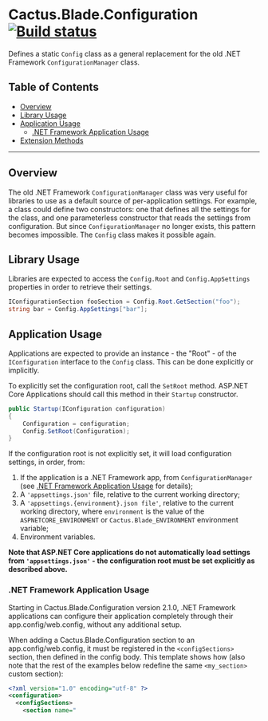 # Cactus.Blade.Configuration [![Build status](https://ci.appveyor.com/api/projects/status/cqxs63x57368a08w?svg=true)](https://ci.appveyor.com/project/Cactus.Blade/Cactus.Blade-configuration-9b1x8)

Defines a static `Config` class as a general replacement for the old .NET Framework `ConfigurationManager` class.

## Table of Contents

- [Overview](#overview)
- [Library Usage](#library-usage)
- [Application Usage](#application-usage)
  - [.NET Framework Application Usage](#net-framework-application-usage)
- [Extension Methods](#extension-methods)

---

## Overview

The old .NET Framework `ConfigurationManager` class was very useful for libraries to use as a default source of per-application settings. For example, a class could define two constructors: one that defines all the settings for the class, and one parameterless constructor that reads the settings from configuration. But since `ConfigurationManager` no longer exists, this pattern becomes impossible. The `Config` class makes it possible again.

## Library Usage

Libraries are expected to access the `Config.Root` and `Config.AppSettings` properties in order to retrieve their settings.

```c#
IConfigurationSection fooSection = Config.Root.GetSection("foo");
string bar = Config.AppSettings["bar"];
```

## Application Usage

Applications are expected to provide an instance - the "Root" - of the `IConfiguration` interface to the `Config` class. This can be done explicitly or implicitly.

To explicitly set the configuration root, call the `SetRoot` method. ASP.NET Core Applications should call this method in their `Startup` constructor.

```c#
public Startup(IConfiguration configuration)
{
    Configuration = configuration;
    Config.SetRoot(Configuration);
}
```

If the configuration root is not explicitly set, it will load configuration settings, in order, from:

1. If the application is a .NET Framework app, from `ConfigurationManager` (see [.NET Framework Application Usage](#net-framework-application-usage) for details);
2. A `'appsettings.json'` file, relative to the current working directory;
3. A `'appsettings.{environment}.json file'`, relative to the current working directory, where `environment` is the value of the `ASPNETCORE_ENVIRONMENT` or `Cactus.Blade_ENVIRONMENT` environment variable;
4. Environment variables.

**Note that ASP.NET Core applications do not automatically load settings from `'appsettings.json'` - the configuration root must be set explicitly as described above.**

### .NET Framework Application Usage

Starting in Cactus.Blade.Configuration version 2.1.0, .NET Framework applications can configure their application completely through their app.config/web.config, without any additional setup.

When adding a Cactus.Blade.Configuration section to an app.config/web.config, it must be registered in the `<configSections>` section, then defined in the config body. This template shows how (also note that the rest of the examples below redefine the same `<my_section>` custom section):

```xml
<?xml version="1.0" encoding="utf-8" ?>
<configuration>
  <configSections>
    <section name="
```